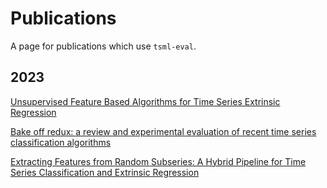 # Publications

A page for publications which use `tsml-eval`.

## 2023

[Unsupervised Feature Based Algorithms for Time Series Extrinsic Regression](./publications/2023/tser_archive_expansion/tser_archive_expansion.ipynb)

[Bake off redux: a review and experimental evaluation of recent time series classification algorithms](./publications/2023/tsc_bakeoff/tsc_bakeoff_2023.ipynb)

[Extracting Features from Random Subseries: A Hybrid Pipeline for Time Series Classification and Extrinsic Regression](./publications/2023/rist_pipeline/rist_pipeline.ipynb)
